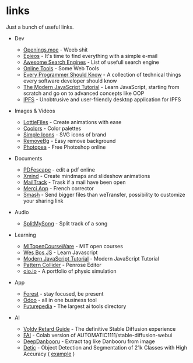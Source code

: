 links
=====

Just a bunch of useful links.

- Dev
  - [Openings.moe](https://github.com/AniDevTwitter/animeopenings) - Weeb shit
  - [Epieos](https://epieos.com/) - It's time to find everything with a simple e-mail
  - [Awesome Search Engines](https://github.com/gguilt/awesome-search-engines) - List of usefull search engine
  - [Online Tools](https://gist.github.com/unitycoder/ade29d3e549b1c33c10ec55e4ea80b70) - Some Web Tools
  - [Every Programmer Should Know](https://github.com/mtdvio/every-programmer-should-know) - A collection of technical things every software developer should know
  - [The Modern JavaScript Tutorial](https://github.com/javascript-tutorial/en.javascript.info/tree/master) - Learn JavaScript, starting from scratch and go on to advanced concepts like OOP
  - [IPFS](https://docs.ipfs.tech/) - Unobtrusive and user-friendly desktop application for IPFS

- Images & Videos
  - [LottieFiles](https://lottiefiles.com/) - Create animations with ease
  - [Coolors](https://coolors.co/) - Color palettes
  - [Simple Icons](https://simpleicons.org/) - SVG icons of brand
  - [RemoveBg](https://www.remove.bg/) - Easy remove background
  - [Photopea](https://www.photopea.com/) - Free Photoshop online

- Documents 
  - [PDFescape](https://www.pdfescape.com/) - edit a pdf online
  - [Xmind](https://xmind.app/) - Create mindmaps and slideshow animations
  - [MailTrack](https://mailtrack.io/) - Trask if a mail have been open
  - [Merci App](https://www.merci-app.com/) - French corrector
  - [Smash](https://fromsmash.com/) - Send bigger files than weTransfer, possibility to customize your sharing link
  
- Audio
  - [SplitMySong](https://www.splitmysong.com/my-songs) - Split track of a song

- Learning
  - [MITopenCourseWare](https://ocw.mit.edu/) - MIT open courses
  - [Wes Bos JS](https://wesbos.com/javascript) - Learn Javascript
  - [Modern JavaScript Tutorial](https://javascript.info/) - Modern JavaScript Tutorial
  - [Pattern Collider](https://aatishb.com/patterncollider/) - Penrose Editor
  - [oio.io](https://oimo.io/works/) - A portfolio of physic simulation
  
- App 
  - [Forest](https://forestapp.cc/) - stay focused, be present
  - [Odoo](https://odoo.com/) - all in one business tool
  - [Futurepedia](https://www.futurepedia.io/) - The largest ai tools directory
  
- AI
  - [Voldy Retard Guide](https://rentry.org/voldy) - The definitive Stable Diffusion experience
  - [FAI](https://github.com/TheLastBen/fast-stable-diffusion) - Colab version of AUTOMATIC1111/stable-diffusion-webui
  - [DeepDanbooru](https://github.com/KichangKim/DeepDanbooru) - Extract tag like Danbooru from image
  - [Detic](https://github.com/facebookresearch/Detic) - Object Detection and Segmentation of 21k Classes with High Accuracy ( [example](https://huggingface.co/spaces/taesiri/DeticChatGPT) ) 
  
